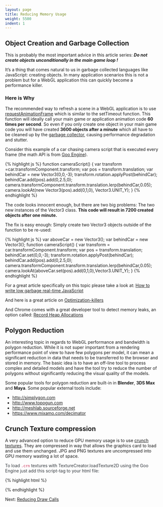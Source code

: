 ```yaml
---
layout: page
title: Reducing Memory Usage
weight: 5500
indent: 1
---
```

<h2>Object Creation and Garbage Collection</h2>
This is probably the most important advice in this article series: <strong><em>Do not create objects unconditionally in the main game loop !</em></strong>

It’s a thing that comes natural to us in garbage collected languages like JavaScript: creating objects. In many application scenarios this is not a problem but for a WebGL application this can quickly become a performance killer.

<h3>Here is Why</h3>
The recommended way to refresh a scene in a WebGL application is to use <a href="https://developer.mozilla.org/en-US/docs/Web/API/window.requestAnimationFrame">requestAnimationFrame</a> which is similar to the setTimeout function. This function will ideally call your main game or application animation code <strong>60 times per second</strong>. So even if you only create one object in your main game code you will have created <strong>3600 objects after a minute</strong> which all have to be cleaned up by the <a title="computer_science" href="http://en.wikipedia.org/wiki/Garbage_collection_">garbage collector</a>, causing performance degradation and stutter.

Consider this example of a car chasing camera script that is executed every frame (the math API is from <a href="http://code.gooengine.com">Goo Engine</a>).

{% highlight js %}
function cameraScript() {
  var transform =car.transformComponent.transform;
  var pos = transform.translation;
  var behindCar = new Vector3(0,0,-3);
  transform.rotation.applyPost(behindCar);
  behindCar.add(pos).add(0,2.5,0);
  camera.transformComponent.transform.translation.lerp(behindCar,0.05);
  camera.lookAt(new Vector3(pos).add(0,1,0), Vector3.UNIT_Y);
}
{% endhighlight %}

The code looks innocent enough, but there are two big problems: The two new instances of the Vector3 class. <strong>This code will result in 7200 created objects after one minute.</strong>

The fix is easy enough: Simply create two Vector3 objects outside of the function to be re-used:

{% highlight js %}
var aboveCar = new Vector3();
var behindCar = new Vector3();
function cameraScript() {
  var transform = car.transformComponent.transform;
  var pos = transform.translation;
  behindCar.set(0,0,-3);
  transform.rotation.applyPost(behindCar);
  behindCar.add(pos).add(0,2.5,0);
  camera.transformComponent.transform.translation.lerp(behindCar,0.05);
  camera.lookAt(aboveCar.set(pos).add(0,1,0),Vector3.UNIT_Y);
}
{% endhighlight %}

For a great article specifically on this topic please take a look at: <a href="https://www.scirra.com/blog/76/how-to-write-low-garbage-real-time-javascript">How to write low garbage real-time JavaScript</a>

And here is a great article on <a href="https://github.com/petkaantonov/bluebird/wiki/Optimization-killers">Optimization-killers</a>

And Chrome comes with a great developer tool to detect memory leaks, an option called: <a href="https://developer.chrome.com/devtools/docs/javascript-memory-profiling">Record Heap Allocations</a>

<h2>Polygon Reduction</h2>
An interesting topic in regards to WebGL performance and bandwidth is polygon reduction. While it is not super important from a rendering performance point of view to have few polygons per model, it can mean a significant reduction in data that needs to be transferred to the browser and stored in memory. The basic idea is to have an off-line tool to process complex and detailed models and have the tool try to reduce the number of polygons without significantly reducing the visual quality of the models.

Some popular tools for polygon reduction are built-in in <strong>Blender</strong>, <strong>3DS Max</strong> and <strong>Maya</strong>.
Some popular external tools include:

* <a href="http://simplygon.com">http://simplygon.com</a>
* <a href="http://www.topogun.com">http://www.topogun.com</a>
* <a href="http://meshlab.sourceforge.net/">http://meshlab.sourceforge.net</a>
* <a href="https://www.mixamo.com/decimator">https://www.mixamo.com/decimator</a>

<h2>Crunch Texture compression</h2>

A very advanced option to reduce GPU memory usage is to use <a href="http://code.google.com/p/crunch/">crunch textures</a>. They are compressed in way that allows the graphics card to load and use them unchanged.
JPG and PNG textures are uncompressed into GPU memory wasting a lot of space.

<span style="color: #363b40">To load <code style="color: #c7254e">.crn</code> textures with TextureCreator.loadTexture2D using the Goo Engine just add this script-tag to your html file:</span>

{% highlight html %}
<script src="//code.gooengine.com/latest/lib/crunch/crunch.js"></script>
{% endhighlight %}

Next: <a href="../reducing-draw-calls/">Reducing Draw Calls</a>
